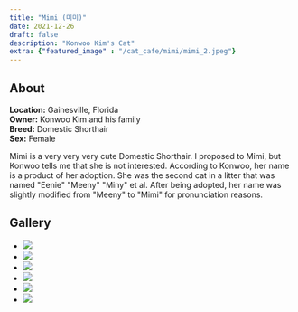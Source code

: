 ```yaml
---
title: "Mimi (미미)"
date: 2021-12-26
draft: false
description: "Konwoo Kim's Cat"
extra: {"featured_image" : "/cat_cafe/mimi/mimi_2.jpeg"}
---
```


## About

**Location:** Gainesville, Florida  
**Owner:** Konwoo Kim and his family  
**Breed:** Domestic Shorthair  
**Sex:** Female  

Mimi is a very very very cute Domestic Shorthair. I proposed to Mimi, but Konwoo tells me that she is not interested. According to Konwoo, her name is a product of her adoption. She was the second cat in a litter that was named "Eenie" "Meeny" "Miny" et al. After being adopted, her name was slightly modified from "Meeny" to "Mimi" for pronunciation reasons.

<head>
<link rel="stylesheet" href="/cat_cafe/collage.css">
</head>

## Gallery
<ul class="columns">
  <li class="item"><img src="/cat_cafe/mimi/mimi_2.jpeg"></li>
  <li class="item"><img src="/cat_cafe/mimi/mimi_1.jpeg"></li>
  <li class="item"><img src="/cat_cafe/mimi/mimi_5.png"></li>
  <li class="item"><img src="/cat_cafe/mimi/mimi_4.jpeg"></li>
  <li class="item"><img src="/cat_cafe/mimi/mimi_3.jpeg"></li>
  <li class="item"><img src="/cat_cafe/mimi/mimi_6.jpeg"></li>
</ul>